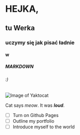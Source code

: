 # HEJKA,
## tu Werka
### uczymy się jak pisać ładnie 
#### w
##### MARKDOWN
###### :)

![Image of Yaktocat](https://octodex.github.com/images/yaktocat.png)

Cat says *meow*. It was ***loud***.

- [ ] Turn on Github Pages
- [ ] Outline my portfolio
- [ ] Introduce myself to the world
